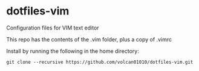 # dotfiles-vim
Configuration files for VIM text editor

This repo has the contents of the .vim folder, plus a copy of .vimrc

Install by running the following in the home directory:

```
git clone --recursive https://github.com/volcan01010/dotfiles-vim.git
```
